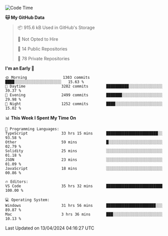 <!--START_SECTION:waka-->
![Code Time](http://img.shields.io/badge/Code%20Time-5%2C524%20hrs%2011%20mins-blue)

**🐱 My GitHub Data** 

> 📦 915.6 kB Used in GitHub's Storage 
 > 
> 🚫 Not Opted to Hire
 > 
> 📜 14 Public Repositories 
 > 
> 🔑 78 Private Repositories 
 > 
**I'm an Early 🐤** 

```text
🌞 Morning                1303 commits        ████░░░░░░░░░░░░░░░░░░░░░   15.63 % 
🌆 Daytime                3282 commits        ██████████░░░░░░░░░░░░░░░   39.37 % 
🌃 Evening                2499 commits        ███████░░░░░░░░░░░░░░░░░░   29.98 % 
🌙 Night                  1252 commits        ████░░░░░░░░░░░░░░░░░░░░░   15.02 % 
```


📊 **This Week I Spent My Time On** 

```text
💬 Programming Languages: 
TypeScript               33 hrs 15 mins      ███████████████████████░░   93.58 % 
Other                    59 mins             █░░░░░░░░░░░░░░░░░░░░░░░░   02.79 % 
Solidity                 25 mins             ░░░░░░░░░░░░░░░░░░░░░░░░░   01.18 % 
JSON                     23 mins             ░░░░░░░░░░░░░░░░░░░░░░░░░   01.09 % 
JavaScript               18 mins             ░░░░░░░░░░░░░░░░░░░░░░░░░   00.86 % 

🔥 Editors: 
VS Code                  35 hrs 32 mins      █████████████████████████   100.00 % 

💻 Operating System: 
Windows                  31 hrs 56 mins      ██████████████████████░░░   89.87 % 
Mac                      3 hrs 36 mins       ███░░░░░░░░░░░░░░░░░░░░░░   10.13 % 
```


 Last Updated on 13/04/2024 04:16:27 UTC
<!--END_SECTION:waka-->

